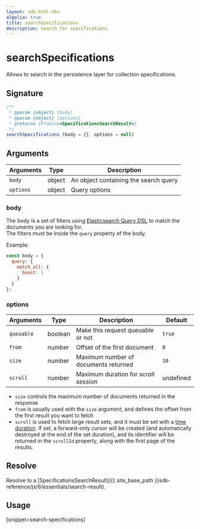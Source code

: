 ```yaml
---
layout: sdk.html.hbs
algolia: true
title: searchSpecifications
description: Search for specifications
---
```


# searchSpecifications

Allows to search in the persistence layer for collection specifications.

## Signature

```javascript
/**
 * @param {object} [body]
 * @param {object} [options]
 * @returns {Promise<SpecificationsSearchResult>}
 */
searchSpecifications (body = {}, options = null)
```

## Arguments

| Arguments    | Type    | Description |
|--------------|---------|-------------|
| ``body`` | object | An object containing the search query    |
| ``options`` | object | Query options    |


### **body**

The body is a set of filters using [Elasticsearch Query DSL](https://www.elastic.co/guide/en/elasticsearch/reference/5.6/search-request-body.html) to match the documents you are looking for.  
The filters must be inside the `query` property of the body.

Example:

```js
const body = {
  query: {
    match_all: {
      boost: 1
    }
  }
};
```

### **options**

| Arguments    | Type    | Description | Default |
|--------------|---------|-------------|---------- |
| `queuable` | boolean | Make this request queuable or not | `true`  |
| ``from`` | number | Offset of the first document    | `0`  |
| ``size`` | number | Maximum number of documents returned    | `10` |
| ``scroll`` | number | Maximum duration for scroll session    | undefined |

* `size` controls the maximum number of documents returned in the response
* `from` is usually used with the `size` argument, and defines the offset from the first result you want to fetch
* `scroll` is used to fetch large result sets, and it must be set with a [time duration](https://www.elastic.co/guide/en/elasticsearch/reference/5.6/common-options.html#time-units). If set, a forward-only cursor will be created (and automatically destroyed at the end of the set duration), and its identifier will be returned in the `scrollId` property, along with the first page of the results.

## Resolve

Resolve to a [SpecificationsSearchResult]({{ site_base_path }}sdk-reference/js/6/essentials/search-result).

## Usage

[snippet=search-specifications]
